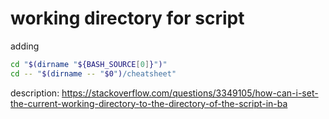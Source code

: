 # working directory for script

adding

```bash
cd "$(dirname "${BASH_SOURCE[0]}")"
cd -- "$(dirname -- "$0")/cheatsheet"
```

description: https://stackoverflow.com/questions/3349105/how-can-i-set-the-current-working-directory-to-the-directory-of-the-script-in-ba
